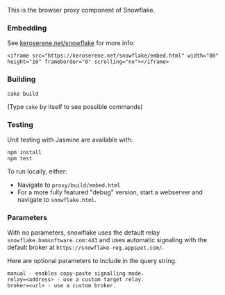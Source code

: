 This is the browser proxy component of Snowflake.

### Embedding

See [keroserene.net/snowflake](https://keroserene.net/snowflake) for more info:
```
<iframe src="https://keroserene.net/snowflake/embed.html" width="88" height="16" frameborder="0" scrolling="no"></iframe>
```

### Building

```
cake build
```
(Type `cake` by itself to see possible commands)

### Testing

Unit testing with Jasmine are available with:
```
npm install
npm test
```

To run locally, either:
- Navigate to `proxy/build/embed.html`
- For a more fully featured "debug" version,
  start a webserver and navigate to `snowflake.html`.

### Parameters

With no parameters,
snowflake uses the default relay `snowflake.bamsoftware.com:443` and
uses automatic signaling with the default broker at
`https://snowflake-reg.appspot.com/`.

Here are optional parameters to include in the query string.
```
manual - enables copy-paste signalling mode.
relay=<address> - use a custom target relay.
broker=<url> - use a custom broker.
```
